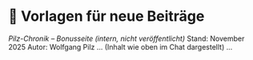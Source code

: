 # 🧾 Vorlagen für neue Beiträge
_Pilz-Chronik – Bonusseite (intern, nicht veröffentlicht)_
Stand: November 2025
Autor: Wolfgang Pilz
... (Inhalt wie oben im Chat dargestellt) ...
